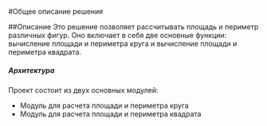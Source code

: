 #Общее описание решения

##Описание
Это решение позволяет рассчитывать площадь и периметр различных фигур. Оно включает в себя две основные функции: вычисление площади и периметра круга и вычисление площади и периметра квадрата.

##### Архитектура
Проект состоит из двух основных модулей:
- Модуль для расчета площади и периметра круга
- Модуль для расчета площади и периметра квадрата
